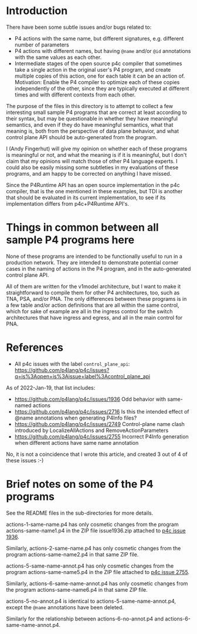 # Introduction

There have been some subtle issues and/or bugs related to:

+ P4 actions with the same name, but different signatures,
  e.g. different number of parameters
+ P4 actions with different names, but having `@name` and/or `@id`
  annotations with the same values as each other.
+ Intermediate stages of the open source p4c compiler that sometimes
  take a single action in the original user's P4 program, and create
  multiple copies of this action, one for each table it can be an
  action of.  Motivation: Enable the P4 compiler to optimize each of
  these copies independently of the other, since they are typically
  executed at different times and with different contexts from each
  other.

The purpose of the files in this directory is to attempt to collect a
few interesting small sample P4 programs that are correct at least
according to their syntax, but may be questionable in whether they
have meaningful semantics, and even if they do have meaningful
semantics, what that meaning is, both from the perspective of data
plane behavior, and what control plane API should be auto-generated
from the program.

I (Andy Fingerhut) will give my opinion on whether each of these
programs is meaningful or not, and what the meaning is if it is
meaningful, but I don't claim that my opinions will match those of
other P4 language experts.  I could also be easily missing some
subtleties in my evaluations of these programs, and am happy to be
corrected on anything I have missed.

Since the P4Runtime API has an open source implementation in the p4c
compiler, that is the one mentioned in these examples, but TDI is
another that should be evaluated in its current implementation, to see
if its implementation differs from p4c+P4Runtime API's.


# Things in common between all sample P4 programs here

None of these programs are intended to be functionally useful to run
in a production network.  They are intended to demonstrate potential
corner cases in the naming of actions in the P4 program, and in the
auto-generated control plane API.

All of them are written for the v1model architecture, but I want to
make it straightforward to compile them for other P4 architectures,
too, such as TNA, PSA, and/or PNA.  The only differences between these
programs is in a few table and/or action definitions that are all
within the same control, which for sake of example are all in the
ingress control for the switch architectures that have ingress and
egress, and all in the main control for PNA.


# References

+ All p4c issues with the label `control_plane_api`:
  https://github.com/p4lang/p4c/issues?q=is%3Aopen+is%3Aissue+label%3Acontrol_plane_api

As of 2022-Jan-19, that list includes:

+ https://github.com/p4lang/p4c/issues/1936 Odd behavior with same-named actions
+ https://github.com/p4lang/p4c/issues/2716 Is this the intended effect of @name annotations when generating P4Info files?
+ https://github.com/p4lang/p4c/issues/2749 Control-plane name clash introduced by LocalizeAllActions and RemoveActionParameters
+ https://github.com/p4lang/p4c/issues/2755 Incorrect P4Info generation when different actions have same name annotation

No, it is not a coincidence that I wrote this article, and created 3
out of 4 of these issues :-)



# Brief notes on some of the P4 programs

See the README files in the sub-directories for more details.

actions-1-same-name.p4 has only cosmetic changes from the program
actions-same-name1.p4 in the ZIP file issue1936.zip attached to [p4c
issue 1936](https://github.com/p4lang/p4c/issues/1936).

Similarly, actions-2-same-name.p4 has only cosmetic changes from the
program actions-same-name2.p4 in that same ZIP file.

actions-5-same-name-annot.p4 has only cosmetic changes from the
program actions-same-name5.p4 in the ZIP file attached to [p4c issue
2755](https://github.com/p4lang/p4c/issues/2755).

Similarly, actions-6-same-name-annot.p4 has only cosmetic changes from
the program actions-same-name6.p4 in that same ZIP file.

actions-5-no-annot.p4 is identical to actions-5-same-name-annot.p4,
except the `@name` annotations have been deleted.

Similarly for the relationship between actions-6-no-annot.p4 and
actions-6-same-name-annot.p4.
